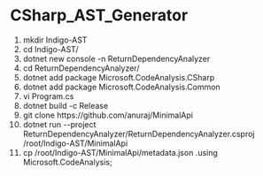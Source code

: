 # CSharp_AST_Generator
<ol>
  <li> mkdir Indigo-AST</li>
  <li> cd Indigo-AST/</li>
  <li> dotnet new console -n ReturnDependencyAnalyzer</li>
  <li> cd ReturnDependencyAnalyzer/</li>
  <li> dotnet add package Microsoft.CodeAnalysis.CSharp</li>
  <li> dotnet add package Microsoft.CodeAnalysis.Common</li>
  <li> vi Program.cs</li>
  <li> dotnet build -c Release</li>
  <li> git clone https://github.com/anuraj/MinimalApi</li>
  <li> dotnet run --project ReturnDependencyAnalyzer/ReturnDependencyAnalyzer.csproj /root/Indigo-AST/MinimalApi</li>
  <li> cp /root/Indigo-AST/MinimalApi/metadata.json .using Microsoft.CodeAnalysis;</li>
</ol>



